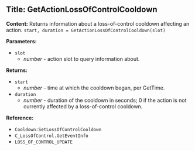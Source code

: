 ## Title: GetActionLossOfControlCooldown

**Content:**
Returns information about a loss-of-control cooldown affecting an action.
`start, duration = GetActionLossOfControlCooldown(slot)`

**Parameters:**
- `slot`
  - *number* - action slot to query information about.

**Returns:**
- `start`
  - *number* - time at which the cooldown began, per GetTime.
- `duration`
  - *number* - duration of the cooldown in seconds; 0 if the action is not currently affected by a loss-of-control cooldown.

**Reference:**
- `Cooldown:SetLossOfControlCooldown`
- `C_LossOfControl.GetEventInfo`
- `LOSS_OF_CONTROL_UPDATE`